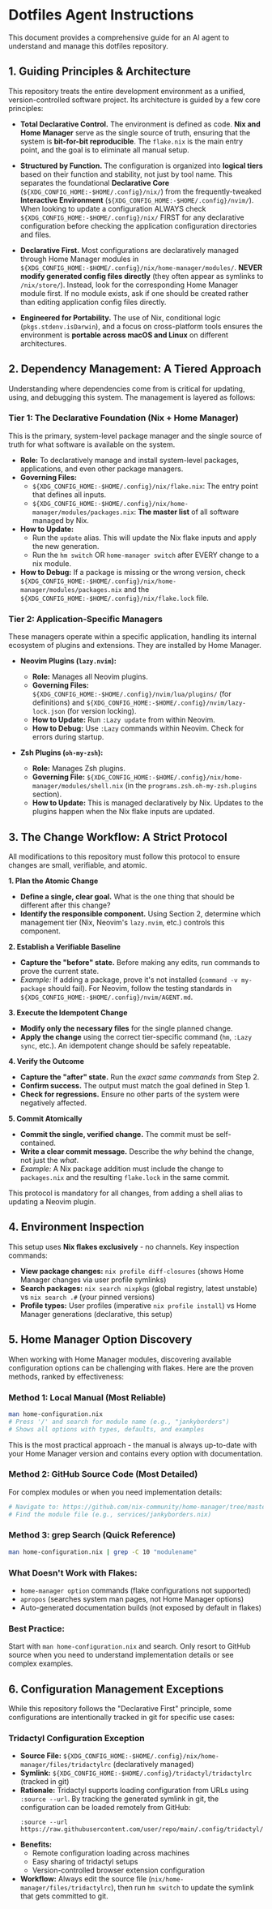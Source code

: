 # Dotfiles Agent Instructions

This document provides a comprehensive guide for an AI agent to understand and manage this dotfiles repository.

## 1. Guiding Principles & Architecture

This repository treats the entire development environment as a unified, version-controlled software project. Its architecture is guided by a few core principles:

- **Total Declarative Control.** The environment is defined as code. **Nix and Home Manager** serve as the single source of truth, ensuring that the system is **bit-for-bit reproducible**. The `flake.nix` is the main entry point, and the goal is to eliminate all manual setup.

- **Structured by Function.** The configuration is organized into **logical tiers** based on their function and stability, not just by tool name. This separates the foundational **Declarative Core** (`${XDG_CONFIG_HOME:-$HOME/.config}/nix/`) from the frequently-tweaked **Interactive Environment** (`${XDG_CONFIG_HOME:-$HOME/.config}/nvim/`). When looking to update a configuration ALWAYS check `${XDG_CONFIG_HOME:-$HOME/.config}/nix/` FIRST for any declarative configuration before checking the application configuration directories and files.

- **Declarative First.** Most configurations are declaratively managed through Home Manager modules in `${XDG_CONFIG_HOME:-$HOME/.config}/nix/home-manager/modules/`. **NEVER modify generated config files directly** (they often appear as symlinks to `/nix/store/`). Instead, look for the corresponding Home Manager module first. If no module exists, ask if one should be created rather than editing application config files directly.

- **Engineered for Portability.** The use of Nix, conditional logic (`pkgs.stdenv.isDarwin`), and a focus on cross-platform tools ensures the environment is **portable across macOS and Linux** on different architectures.

## 2. Dependency Management: A Tiered Approach

Understanding where dependencies come from is critical for updating, using, and debugging this system. The management is layered as follows:

### Tier 1: The Declarative Foundation (Nix + Home Manager)
This is the primary, system-level package manager and the single source of truth for what software is available on the system.

- **Role:** To declaratively manage and install system-level packages, applications, and even other package managers.
- **Governing Files:**
  - `${XDG_CONFIG_HOME:-$HOME/.config}/nix/flake.nix`: The entry point that defines all inputs.
  - `${XDG_CONFIG_HOME:-$HOME/.config}/nix/home-manager/modules/packages.nix`: **The master list** of all software managed by Nix.
- **How to Update:**
    - Run the `update` alias. This will update the Nix flake inputs and apply the new generation.
    - Run the `hm switch` OR `home-manager switch` after EVERY change to a nix module.
- **How to Debug:** If a package is missing or the wrong version, check `${XDG_CONFIG_HOME:-$HOME/.config}/nix/home-manager/modules/packages.nix` and the `${XDG_CONFIG_HOME:-$HOME/.config}/nix/flake.lock` file.

### Tier 2: Application-Specific Managers
These managers operate within a specific application, handling its internal ecosystem of plugins and extensions. They are installed by Home Manager.

- **Neovim Plugins (`lazy.nvim`):**
  - **Role:** Manages all Neovim plugins.
  - **Governing Files:** `${XDG_CONFIG_HOME:-$HOME/.config}/nvim/lua/plugins/` (for definitions) and `${XDG_CONFIG_HOME:-$HOME/.config}/nvim/lazy-lock.json` (for version locking).
  - **How to Update:** Run `:Lazy update` from within Neovim.
  - **How to Debug:** Use `:Lazy` commands within Neovim. Check for errors during startup.

- **Zsh Plugins (`oh-my-zsh`):**
  - **Role:** Manages Zsh plugins.
  - **Governing File:** `${XDG_CONFIG_HOME:-$HOME/.config}/nix/home-manager/modules/shell.nix` (in the `programs.zsh.oh-my-zsh.plugins` section).
  - **How to Update:** This is managed declaratively by Nix. Updates to the plugins happen when the Nix flake inputs are updated.

## 3. The Change Workflow: A Strict Protocol

All modifications to this repository must follow this protocol to ensure changes are small, verifiable, and atomic.

**1. Plan the Atomic Change**
- **Define a single, clear goal.** What is the one thing that should be different after this change?
- **Identify the responsible component.** Using Section 2, determine which management tier (Nix, Neovim's `lazy.nvim`, etc.) controls this component.

**2. Establish a Verifiable Baseline**
- **Capture the "before" state.** Before making any edits, run commands to prove the current state.
- *Example:* If adding a package, prove it's not installed (`command -v my-package` should fail). For Neovim, follow the testing standards in `${XDG_CONFIG_HOME:-$HOME/.config}/nvim/AGENT.md`.

**3. Execute the Idempotent Change**
- **Modify only the necessary files** for the single planned change.
- **Apply the change** using the correct tier-specific command (`hm`, `:Lazy sync`, etc.). An idempotent change should be safely repeatable.

**4. Verify the Outcome**
- **Capture the "after" state.** Run the *exact same commands* from Step 2.
- **Confirm success.** The output must match the goal defined in Step 1.
- **Check for regressions.** Ensure no other parts of the system were negatively affected.

**5. Commit Atomically**
- **Commit the single, verified change.** The commit must be self-contained.
- **Write a clear commit message.** Describe the *why* behind the change, not just the *what*.
- *Example:* A Nix package addition must include the change to `packages.nix` and the resulting `flake.lock` in the same commit.

This protocol is mandatory for all changes, from adding a shell alias to updating a Neovim plugin.

## 4. Environment Inspection

This setup uses **Nix flakes exclusively** - no channels. Key inspection commands:

- **View package changes:** `nix profile diff-closures` (shows Home Manager changes via user profile symlinks)
- **Search packages:** `nix search nixpkgs` (global registry, latest unstable) vs `nix search .#` (your pinned versions)
- **Profile types:** User profiles (imperative `nix profile install`) vs Home Manager generations (declarative, this setup)

## 5. Home Manager Option Discovery

When working with Home Manager modules, discovering available configuration options can be challenging with flakes. Here are the proven methods, ranked by effectiveness:

### Method 1: Local Manual (Most Reliable)
```bash
man home-configuration.nix
# Press '/' and search for module name (e.g., "jankyborders")
# Shows all options with types, defaults, and examples
```

This is the most practical approach - the manual is always up-to-date with your Home Manager version and contains every option with documentation.

### Method 2: GitHub Source Code (Most Detailed)
For complex modules or when you need implementation details:
```bash
# Navigate to: https://github.com/nix-community/home-manager/tree/master/modules/
# Find the module file (e.g., services/jankyborders.nix)
```

### Method 3: grep Search (Quick Reference)
```bash
man home-configuration.nix | grep -C 10 "modulename"
```

### What Doesn't Work with Flakes:
- `home-manager option` commands (flake configurations not supported)
- `apropos` (searches system man pages, not Home Manager options)
- Auto-generated documentation builds (not exposed by default in flakes)

### Best Practice:
Start with `man home-configuration.nix` and search. Only resort to GitHub source when you need to understand implementation details or see complex examples.

## 6. Configuration Management Exceptions

While this repository follows the "Declarative First" principle, some configurations are intentionally tracked in git for specific use cases:

### Tridactyl Configuration Exception
- **Source File:** `${XDG_CONFIG_HOME:-$HOME/.config}/nix/home-manager/files/tridactylrc` (declaratively managed)
- **Symlink:** `${XDG_CONFIG_HOME:-$HOME/.config}/tridactyl/tridactylrc` (tracked in git)
- **Rationale:** Tridactyl supports loading configuration from URLs using `:source --url`. By tracking the generated symlink in git, the configuration can be loaded remotely from GitHub:
  ```
  :source --url https://raw.githubusercontent.com/user/repo/main/.config/tridactyl/tridactylrc
  ```
- **Benefits:**
  - Remote configuration loading across machines
  - Easy sharing of tridactyl setups
  - Version-controlled browser extension configuration
- **Workflow:** Always edit the source file (`nix/home-manager/files/tridactylrc`), then run `hm switch` to update the symlink that gets committed to git.
